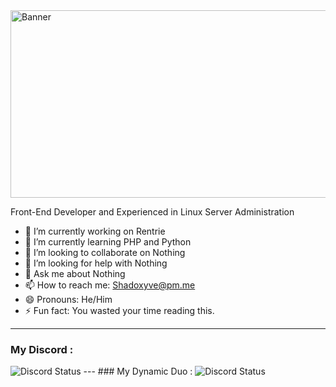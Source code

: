 <img src="https://media.discordapp.net/attachments/907127111708446761/931199486930337912/jtr-banner.png" alt="Banner" width="5000" height="300" >

Front-End Developer and Experienced in Linux Server Administration

- 🔭 I’m currently working on Rentrie
- 🌱 I’m currently learning PHP and Python
- 👯 I’m looking to collaborate on Nothing
- 🤔 I’m looking for help with Nothing
- 💬 Ask me about Nothing
- 📫 How to reach me: Shadoxyve@pm.me
- 😄 Pronouns: He/Him
- ⚡ Fun fact: You wasted your time reading this.
---
### My Discord :
<img src="https://discord.c99.nl/widget/theme-3/903990460186493009.png" alt="Discord Status">
---
### My Dynamic Duo :
<img src="https://discord.c99.nl/widget/theme-2/906967431673692221.png" alt="Discord Status">

